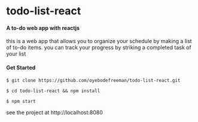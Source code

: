 # todo-list-react

#### A to-do web app with reactjs

this is a web app that allows you to organize your schedule by making a list of
to-do items. you can track your progress by striking a completed task of your list

#### Get Started

```
$ git clone https://github.com/oyebodefreeman/todo-list-react.git

$ cd todo-list-react && npm install

$ npm start
```
see the project at http://localhost:8080
